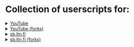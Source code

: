 # Collection of userscripts for:
<details><summary><a href=yt#readme>YouTube</a></summary>

[`yt-absview-date.user.js`](https://uscript.mchang.xyz/yt/yt-absview-date.user.js)
> Replace YouTube rounded views and relative date with absolute values

[`yt-frames.user.js`](https://uscript.mchang.xyz/yt/yt-frames.user.js)
> Add frames to YT time

[`yt-moreseek.user.js`](https://uscript.mchang.xyz/yt/yt-moreseek.user.js)
> Add additional seeking options to YT

A/D for back/forth
- Ctrl = 10s
- Default = 1s
- Shift = 0.1s

[`yt-no-notif.user.js`](https://uscript.mchang.xyz/yt/yt-no-notif.user.js)
> Remove notification count from title

[`yt-setquality.user.js`](https://uscript.mchang.xyz/yt/yt-setquality.user.js)
> Force YouTube Video quality  
> [config page](https://uscript.mchang.xyz/config/setquality)

[`yt-shorts-redirect.user.js`](https://uscript.mchang.xyz/yt/yt-shorts-redirect.user.js)
> Better YT Shorts redirector
- only triggers on navigate events
- works on mobile
- intercepts navigation request, not response

[`yt-timecode.user.js`](https://uscript.mchang.xyz/yt/yt-timecode.user.js)
> Add SMPTE, .ms or total frames to current time or duration (goes well with `yt-frames`)  
> [config page](https://uscript.mchang.xyz/config/timecode)  
> replaces `yt-mstime`, `yt-smpte`

[`yt-persist-ctrl.user.js`](https://uscript.mchang.xyz/yt/yt-persist-ctrl.user.js)
> Persist YT Controls
The preview bar does not activate despite the controls being persisted, the current time indicator will be out of date

[`yt-warn-postlive.user.js`](https://uscript.mchang.xyz/yt/yt-warn-postlive.user.js)
> Warn if video is post-live manifestless

[`yt-warn-reqseg.user.js`](https://uscript.mchang.xyz/yt/yt-warn-reqseg.user.js)
> Adds a very big, red and annoying warning at the top of the screen with requiredSegment is present

[`yt-watched.user.js`](https://uscript.mchang.xyz/yt/yt-watched.user.js)
> Flags watched videos
</details>

<details><summary><a href=yt/forks#readme>YouTube (forks)</a></summary>

[`cane-sb-buttons.user.js`](https://uscript.mchang.xyz/yt/forks/cane-sb-buttons.user.js)
> Fork of [cane's](https://gist.github.com/caneleex/b0949e9d3f2ba312b7523579976c9f31/) userscript for sb-buttons
</details>

<details><summary><a href=sbltnfi#readme>sb.ltn.fi</a></summary>

[`sbltnfi-discord-badge.user.js`](https://uscript.mchang.xyz/sbltnfi/sbltnfi-discord-badge.user.js)
> Add Discord badge to any users that are registered with sb-slash on sb.ltn.fi

[`sbltnfi-export-segments.user.js`](https://uscript.mchang.xyz/yt/sbltnfi-export-segments.user.js)
> Export sbltnfi segments into loadable URLs

[`sbltnfi-imprecise-times.user.js`](https://uscript.mchang.xyz/sbltnfi/sbltnfi-imprecise-times.user.js)
> Removes trailing zeros from start, end and length times

[`sbltnfi-preset-replace.user.js`](https://uscript.mchang.xyz/sbltnfi/sbltnfi-preset-replace.user.js)
> Replaces or redirct all sb.ltn.fi links to be pre-loaded with filters

[`sbltnfi-preset-video-link.user.js`](https://uscript.mchang.xyz/sbltnfi/sbltnfi-preset-video-link.user.js)
> Fork of [Deedit's Script](https://gist.github.com/FlorianZahn/785599a860328fae0724ad5b2b3f7879) with preset search parameters

[`sbltnfi-refresh.user.js`](https://uscript.mchang.xyz/sbltnfi/sbltnfi-refresh.user.js)
> Force refresh a single segment

[`sbltnfi-requiredSegments.user.js`](https://uscript.mchang.xyz/sbltnfi/sbltnfi-requiredSegments.user.js)
> Adds a required segment link to all entries

[`sbltnfi-sbc-warn.user.js`](https://uscript.mchang.xyz/sbltnfi/sbltnfi-sbc-warn.user.js)
> Adds a warning button that opens SBC to pre-fill userID and copies all videoIDs + titles from current page

[`sbltnfi-short-sbmchang.user.js`](https://uscript.mchang.xyz/sbltnfi/sbltnfi-short-sbmchang.user.js)
> Adds a shortened (videoid/partialHash) link to all entries
</details>

<details><summary><a href=sbltnfi/fork#readme>sb.ltn.fi (forks)</a></summary>

[`sbltnfi-clickable-starttime-fork.user.js`](https://uscript.mchang.xyz/sbltnfi/fork/sbltnfi-clickable-starttime-fork.user.js)
> Fork of [NanoByte's Script](https://gist.github.com/MRuy/ca74d6a359c487d760f4a698e76fb0d6/) with more aggressive videoID searching

[`sbltnfi-it-videotitle.user.js`](https://uscript.mchang.xyz/sbltnfi/fork/sbltnfi-it-videotitle.user.js)
> Fork of [TheJzoli's Script](https://gist.github.com/TheJzoli/8a4cd979d433b7359cdf61c238bc0181) using innerTube instead of public invidious instances

[`sbltnfi-oembed-videotitle.user.js`](https://uscript.mchang.xyz/sbltnfi/fork/sbltnfi-oembed-videotitle.user.js)
> Fork of [TheJzoli's Script](https://gist.github.com/TheJzoli/8a4cd979d433b7359cdf61c238bc0181) using OEmbed API instead of public invidious instances
</details>